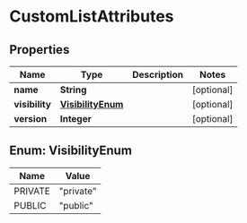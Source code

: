 

# CustomListAttributes

## Properties

Name | Type | Description | Notes
------------ | ------------- | ------------- | -------------
**name** | **String** |  |  [optional]
**visibility** | [**VisibilityEnum**](#VisibilityEnum) |  |  [optional]
**version** | **Integer** |  |  [optional]



## Enum: VisibilityEnum

Name | Value
---- | -----
PRIVATE | &quot;private&quot;
PUBLIC | &quot;public&quot;



